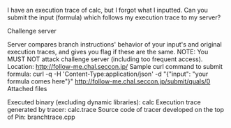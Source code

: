 I have an execution trace of calc, but I forgot what I inputted. Can you submit the input (formula) which follows my execution trace to my server?

Challenge server

Server compares branch instructions' behavior of your input's and original execution traces, and gives you flag if these are the same.
NOTE: You MUST NOT attack challenge server (including too frequent access).
Location: http://follow-me.chal.seccon.jp/
Sample curl command to submit formula: curl -q -H 'Content-Type:application/json' -d "{\"input\": \"your formula comes here\"}" http://follow-me.chal.seccon.jp/submit/quals/0
Attached files

Executed binary (excluding dynamic libraries): calc
Execution trace generated by tracer: calc.trace
Source code of tracer developed on the top of Pin: branchtrace.cpp
